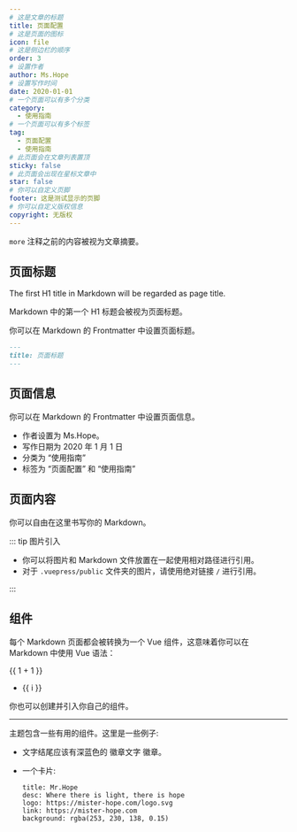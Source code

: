 ```yaml
---
# 这是文章的标题
title: 页面配置
# 这是页面的图标
icon: file
# 这是侧边栏的顺序
order: 3
# 设置作者
author: Ms.Hope
# 设置写作时间
date: 2020-01-01
# 一个页面可以有多个分类
category:
  - 使用指南
# 一个页面可以有多个标签
tag:
  - 页面配置
  - 使用指南
# 此页面会在文章列表置顶
sticky: false
# 此页面会出现在星标文章中
star: false
# 你可以自定义页脚
footer: 这是测试显示的页脚
# 你可以自定义版权信息
copyright: 无版权
---
```


`more` 注释之前的内容被视为文章摘要。

<!-- more -->

## 页面标题

The first H1 title in Markdown will be regarded as page title.

Markdown 中的第一个 H1 标题会被视为页面标题。

你可以在 Markdown 的 Frontmatter 中设置页面标题。

```md
---
title: 页面标题
---
```

## 页面信息

你可以在 Markdown 的 Frontmatter 中设置页面信息。

- 作者设置为 Ms.Hope。
- 写作日期为 2020 年 1 月 1 日
- 分类为 “使用指南”
- 标签为 “页面配置” 和 “使用指南”

## 页面内容

你可以自由在这里书写你的 Markdown。

::: tip 图片引入

- 你可以将图片和 Markdown 文件放置在一起使用相对路径进行引用。
- 对于 `.vuepress/public` 文件夹的图片，请使用绝对链接 `/` 进行引用。

:::

## 组件

每个 Markdown 页面都会被转换为一个 Vue 组件，这意味着你可以在 Markdown 中使用 Vue 语法：

{{ 1 + 1 }}

<!-- markdownlint-disable MD033 -->

<ul>
  <li v-for="i in 3">{{ i }}</li>
</ul>

<!-- markdownlint-enable MD033 -->

你也可以创建并引入你自己的组件。

<MyComponent />

<script setup>
import { defineComponent, h, ref } from 'vue';

const MyComponent = defineComponent({
  setup() {
    const input = ref('Hello world!');
    const onInput = (e) => {
      input.value = e.target.value;
    };

    return () => [
      h('p', [
        h('span','输入: '),
        h('input', {
          value: input.value,
          onInput,
        }),
      ]),
      h('p', [h('span','输出: '), input.value]),
    ];
  },
});
</script>

---

主题包含一些有用的组件。这里是一些例子:

- 文字结尾应该有深蓝色的 徽章文字 徽章。 <Badge text="徽章文字" color="#242378" />

- 一个卡片:

  ```component VPCard
  title: Mr.Hope
  desc: Where there is light, there is hope
  logo: https://mister-hope.com/logo.svg
  link: https://mister-hope.com
  background: rgba(253, 230, 138, 0.15)
  ```
